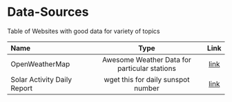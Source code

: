 Data-Sources
============

Table of Websites with good data for variety of topics


| Name | Type | Link |
| :--- | :---:| :---: |
| OpenWeatherMap | Awesome Weather Data for particular stations | [link](http://openweathermap.org/api#weather) |
| Solar Activity Daily Report | wget this for daily sunspot number | [link](http://soiltest.umass.edu/ordering-information) |

